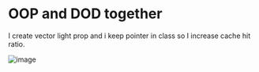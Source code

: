 # OOP and DOD together

I create vector light prop and i keep pointer in class so I increase cache hit ratio.

![image](https://user-images.githubusercontent.com/48163717/184980660-0259b96e-ffd4-4467-bd2a-09d30790e8fc.png)

